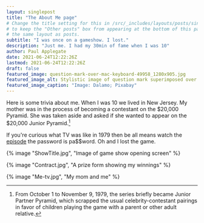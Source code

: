 ```yaml
---
layout: singlepost
title: "The About Me page"
# Change the title setting for this in /src/_includes/layouts/posts/singlepostherofit.11ty.js
# to keep the "Other posts" box from appearing at the bottom of this page, since it uses 
# the same layout as posts.
subtitle: "I was once on a gameshow. I lost."
description: "Just me. I had my 30min of fame when I was 10"
author: Paul Applegate
date: 2021-06-24T12:22:26Z
lastmod: 2021-06-24T12:22:26Z
draft: false
featured_image: question-mark-over-mac-keyboard-49958_1280x905.jpg
featured_image_alt: Stylistic image of question mark superimposed over computer keyboard
featured_image_caption: "Image: Dalamo; Pixabay"
---
```

Here is some trivia about me. When I was 10 we lived in New Jersey. My mother was in the process of becoming a contestant on the $20,000 Pyramid. 	She was taken aside and asked if she wanted to appear on the $20,000 Junior Pyramid.[^fnExample]

[^fnExample]: From October 1 to November 9, 1979, the series briefly became Junior Partner Pyramid, which scrapped the usual celebrity-contestant pairings in favor of children playing the game with a parent or other adult relative.

If you're curious what TV was like in 1979 then be all means watch the [episode](https://vimeo.com/26595314) the password is pa$$word.
Oh and I lost the game.

{% image "ShowTitle.jpg", "Image of game show opening screen" %}

{% image "Contract.jpg", "A prize form showing my winnings" %}

{% image "Me-tv.jpg", "My mom and me" %}
